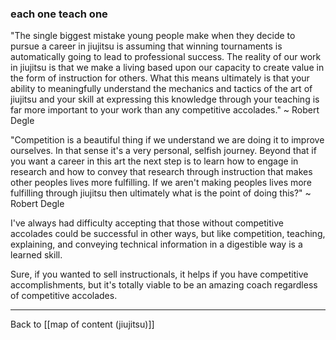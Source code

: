### each one teach one

"The single biggest mistake young people make when they decide to pursue a career in jiujitsu is assuming that winning tournaments is automatically going to lead to professional success. The reality of our work in jiujitsu is that we make a living based upon our capacity to create value in the form of instruction for others. What this means ultimately is that your ability to meaningfully understand the mechanics and tactics of the art of jiujitsu and your skill at expressing this knowledge through your teaching is far more important to your work than any competitive accolades." ~ Robert Degle

"Competition is a beautiful thing if we understand we are doing it to improve ourselves. In that sense it's a very personal, selfish journey. Beyond that if you want a career in this art the next step is to learn how to engage in research and how to convey that research through instruction that makes other peoples lives more fulfilling. If we aren't making peoples lives more fulfilling through jiujitsu then ultimately what is the point of doing this?" ~ Robert Degle

I've always had difficulty accepting that those without competitive accolades could be successful in other ways, but like competition, teaching, explaining, and conveying technical information in a digestible way is a learned skill.

Sure, if you wanted to sell instructionals, it helps if you have competitive accomplishments, but it's totally viable to be an amazing coach regardless of competitive accolades. 

---

Back to [[map of content (jiujitsu)]]